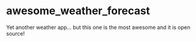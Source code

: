 # awesome_weather_forecast

Yet another weather app... but this one is the most awesome and it is open source!

